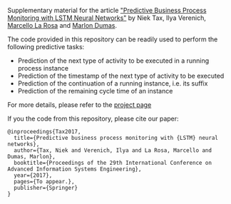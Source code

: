 Supplementary material for the article ["Predictive Business Process Monitoring with
LSTM Neural Networks"](https://arxiv.org/abs/1612.02130) by Niek Tax, Ilya Verenich, [Marcello La Rosa](http://www.marcellolarosa.com/) and [Marlon Dumas](http://kodu.ut.ee/~dumas/).

The code provided in this repository can be readily used to perform the following predictive tasks:
* Prediction of the next type of activity to be executed in a running process instance
* Prediction of the timestamp of the next type of activity to be executed
* Prediction of the continuation of a running instance, i.e. its suffix
* Prediction of the remaining cycle time of an instance

For more details, please refer to the [project page](https://verenich.github.io/ProcessSequencePrediction)

If you the code from this repository, please cite our paper:
```
@inproceedings{Tax2017,
  title={Predictive business process monitoring with {LSTM} neural networks},
  author={Tax, Niek and Verenich, Ilya and La Rosa, Marcello and Dumas, Marlon},
  booktitle={Proceedings of the 29th International Conference on Advanced Information Systems Engineering},
  year={2017},
  pages={To appear.},
  publisher={Springer}
}
```
